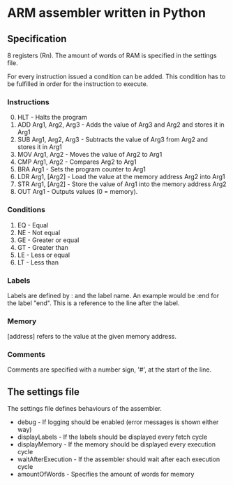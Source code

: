 # ARM assembler written in Python

## Specification

8 registers (Rn). 
The amount of words of RAM is specified in the settings file.

For every instruction issued a condition can be added. This condition has to be
fulfilled in order for the instruction to execute.

### Instructions

0. HLT <CONDITION>                           - Halts the program
1. ADD <CONDITION> Arg1, Arg2, Arg3          - Adds the value of Arg3 and Arg2 and stores it in Arg1
2. SUB <CONDITION> Arg1, Arg2, Arg3          - Subtracts the value of Arg3 from Arg2 and stores it in Arg1
3. MOV <CONDITION> Arg1, Arg2                - Moves the value of Arg2 to Arg1
4. CMP <CONDITION> Arg1, Arg2                - Compares Arg2 to Arg1
5. BRA <CONDITION> Arg1                      - Sets the program counter to Arg1
6. LDR <CONDITION> Arg1, [Arg2]              - Load the value at the memory address Arg2 into Arg1
7. STR <CONDITION> Arg1, [Arg2]              - Store the value of Arg1 into the memory address Arg2
8. OUT <CONDITION> Arg1                      - Outputs values (0 = memory).

### Conditions

1. EQ - Equal
2. NE - Not equal
3. GE - Greater or equal
4. GT - Greater than
5. LE - Less or equal
6. LT - Less than

### Labels

Labels are defined by : and the label name. An example would be :end for the label "end". This
is a reference to the line after the label.

### Memory

[address] refers to the value at the given memory address.

### Comments

Comments are specified with a number sign, '#', at the start of the line.



## The settings file
 
The settings file defines behaviours of the assembler.

* debug - If logging should be enabled (error messages is shown either way)
* displayLabels - If the labels should be displayed every fetch cycle
* displayMemory - If the memory should be displayed every execution cycle
* waitAfterExecution - If the assembler should wait after each execution cycle
* amountOfWords - Specifies the amount of words for memory
